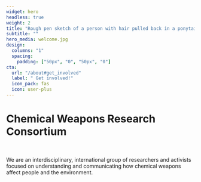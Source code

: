 ```yaml
---
widget: hero  
headless: true  
weight: 2  
title: "Rough pen sketch of a person with hair pulled back in a ponytail in goggles and a lab coat holding a chemical grenade, with one hand on the side/bottom and one hand on the fuse top."
subtitle: ""
hero_media: welcome.jpg
design:
  columns: "1"
  spacing:
    padding: ["50px", "0", "50px", "0"]
cta:
  url: "/about#get_involved"
  label: " Get involved!"
  icon_pack: fas
  icon: user-plus
---
```


# Chemical Weapons Research Consortium

<br>

We are an interdisciplinary, international group of researchers and activists focused on understanding and communicating how chemical weapons affect people and the environment. 

<br>



